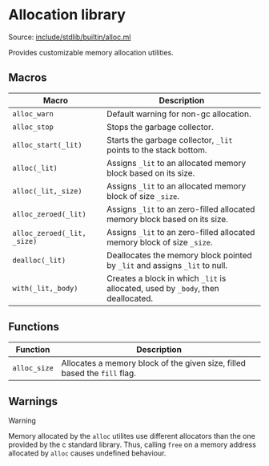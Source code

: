 # Allocation library

Source: [include/stdlib/builtin/alloc.ml](../../include/stdlib/builtin/alloc.ml)

Provides customizable memory allocation utilities.

## Macros

Macro                       | Description
----------------------------|------------
`alloc_warn`                | Default warning for non-gc allocation.
`alloc_stop`                | Stops the garbage collector.
`alloc_start(_lit)`         | Starts the garbage collector, `_lit` points to the stack bottom.
`alloc(_lit)`               | Assigns `_lit` to an allocated memory block based on its size.
`alloc(_lit,_size)`         | Assigns `_lit` to an allocated memory block of size `_size`.
`alloc_zeroed(_lit)`        | Assigns `_lit` to an zero-filled allocated memory block based on its size.
`alloc_zeroed(_lit, _size)` | Assigns `_lit` to an zero-filled allocated memory block of size `_size`.
`dealloc(_lit)`             | Deallocates the memory block pointed by `_lit` and assigns `_lit` to null.
`with(_lit,_body)`          | Creates a block in which `_lit` is allocated, used by `_body`, then deallocated.

## Functions

Function     | Description
-------------|------------
`alloc_size` | Allocates a memory block of the given size, filled based the `fill` flag.

## Warnings

> [!WARNING]
> Memory allocated by the `alloc` utilites use different allocators than the one provided by the c standard library. Thus, calling `free` on a memory address allocated by `alloc` causes undefined behaviour.
